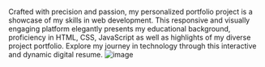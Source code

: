 Crafted with precision and passion, my personalized portfolio project is a showcase of my skills in web development. 
This responsive and visually engaging platform elegantly presents my educational background, proficiency in HTML, CSS, JavaScript as well as highlights of my diverse project portfolio.
Explore my journey in technology through this interactive and dynamic digital resume.
![image](https://github.com/jazz1706/portfolio/assets/118590327/47d82842-8f85-414d-916b-67795ccda828)
